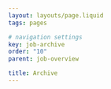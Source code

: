 ```yaml
---
layout: layouts/page.liquid
tags: pages

# navigation settings
key: job-archive
order: "10" 
parent: job-overview

title: Archive
---
```


